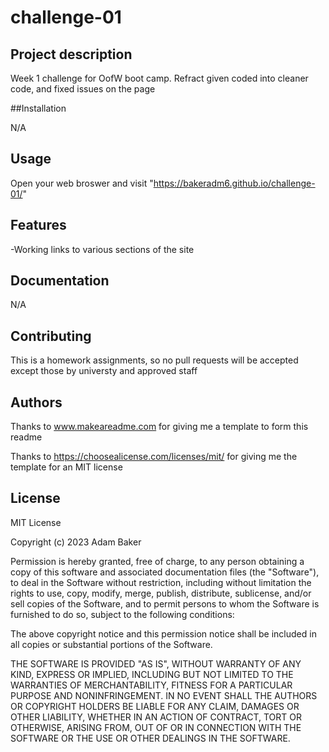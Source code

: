 # challenge-01

## Project description

Week 1 challenge for OofW boot camp. Refract given coded into cleaner code, and fixed issues on the page

##Installation

N/A

## Usage

Open your web broswer and visit "https://bakeradm6.github.io/challenge-01/"

## Features

-Working links to various sections of the site

## Documentation

N/A

## Contributing

This is a homework assignments, so no pull requests will be accepted except those by universty and approved staff

## Authors

Thanks to www.makeareadme.com for giving me a template to form this readme

Thanks to https://choosealicense.com/licenses/mit/ for giving me the template for an MIT license

## License

MIT License

Copyright (c) 2023 Adam Baker

Permission is hereby granted, free of charge, to any person obtaining a copy
of this software and associated documentation files (the "Software"), to deal
in the Software without restriction, including without limitation the rights
to use, copy, modify, merge, publish, distribute, sublicense, and/or sell
copies of the Software, and to permit persons to whom the Software is
furnished to do so, subject to the following conditions:

The above copyright notice and this permission notice shall be included in all
copies or substantial portions of the Software.

THE SOFTWARE IS PROVIDED "AS IS", WITHOUT WARRANTY OF ANY KIND, EXPRESS OR
IMPLIED, INCLUDING BUT NOT LIMITED TO THE WARRANTIES OF MERCHANTABILITY,
FITNESS FOR A PARTICULAR PURPOSE AND NONINFRINGEMENT. IN NO EVENT SHALL THE
AUTHORS OR COPYRIGHT HOLDERS BE LIABLE FOR ANY CLAIM, DAMAGES OR OTHER
LIABILITY, WHETHER IN AN ACTION OF CONTRACT, TORT OR OTHERWISE, ARISING FROM,
OUT OF OR IN CONNECTION WITH THE SOFTWARE OR THE USE OR OTHER DEALINGS IN THE
SOFTWARE.
